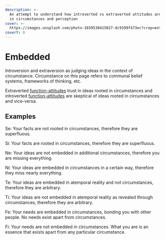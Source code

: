 ```yaml
---
description: >-
  An attempt to understand how introverted vs extraverted attitudes are embedded
  in circumstances and perception
cover: >-
  https://images.unsplash.com/photo-1650530415027-dc9199f473ec?crop=entropy&cs=srgb&fm=jpg&ixid=M3wxOTcwMjR8MHwxfHNlYXJjaHw3fHxlbWJlZGRlZHxlbnwwfHx8fDE3MzgxMDI5NDZ8MA&ixlib=rb-4.0.3&q=85
coverY: 0
---
```


# Embedded

Introversion and extraversion as judging ideas in the context of circumstance. Circumstance on this page refers to communal belief systems, frameworks of thinking, etc.

Extraverted [function-attitudes](../../fundamentals/function-attitude/) trust in ideas rooted in circumstances and introverted [function-attitudes](../../fundamentals/function-attitude/) are skeptical of ideas rooted in circumstances and vice-versa.

## Examples

Se: Your facts are not rooted in circumstances, therefore they are superfluous.

Si: Your facts are rooted in circumstances, therefore they are superfluous.

Ne: Your ideas are not embedded in additional circumstances, therefore you are missing everything.

Ni: Your ideas are embedded in circumstances in a certain way, therefore they miss nearly everything.

Te: Your ideas are embedded in atemporal reality and not circumstances, therefore they are arbitrary.

Ti: Your ideas are not embedded in atemporal reality as revealed through circumstances, therefore they are arbitrary.

Fe: Your needs are embedded in circumstances, bonding you with other people. No needs exist apart from circumstances.

Fi: Your needs are not embedded in circumstances. What you are is an essence that exists apart from any particular circumstance.
